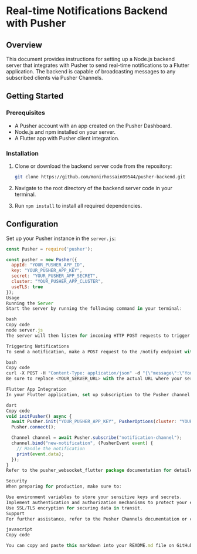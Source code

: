 # Real-time Notifications Backend with Pusher

## Overview

This document provides instructions for setting up a Node.js backend server that integrates with Pusher to send real-time notifications to a Flutter application. The backend is capable of broadcasting messages to any subscribed clients via Pusher Channels.

## Getting Started

### Prerequisites

- A Pusher account with an app created on the Pusher Dashboard.
- Node.js and npm installed on your server.
- A Flutter app with Pusher client integration.

### Installation

1. Clone or download the backend server code from the repository:

    ```bash
    git clone https://github.com/monirhossain09544/pusher-backend.git
    ```

2. Navigate to the root directory of the backend server code in your terminal.
3. Run `npm install` to install all required dependencies.

## Configuration

Set up your Pusher instance in the `server.js`:

```javascript
const Pusher = require('pusher');

const pusher = new Pusher({
  appId: "YOUR_PUSHER_APP_ID",
  key: "YOUR_PUSHER_APP_KEY",
  secret: "YOUR_PUSHER_APP_SECRET",
  cluster: "YOUR_PUSHER_APP_CLUSTER",
  useTLS: true
});
Usage
Running the Server
Start the server by running the following command in your terminal:

bash
Copy code
node server.js
The server will then listen for incoming HTTP POST requests to trigger notifications.

Triggering Notifications
To send a notification, make a POST request to the /notify endpoint with a JSON payload containing the message. This can be done using Postman or via curl:

bash
Copy code
curl -X POST -H "Content-Type: application/json" -d "{\"message\":\"Your notification message\"}" http://<YOUR_SERVER_URL>:3000/notify
Be sure to replace <YOUR_SERVER_URL> with the actual URL where your server is hosted.

Flutter App Integration
In your Flutter application, set up subscription to the Pusher channel to listen for messages as shown in the example below:

dart
Copy code
void initPusher() async {
  await Pusher.init("YOUR_PUSHER_APP_KEY", PusherOptions(cluster: "YOUR_PUSHER_APP_CLUSTER"));
  Pusher.connect();

  Channel channel = await Pusher.subscribe("notification-channel");
  channel.bind("new-notification", (PusherEvent event) {
    // Handle the notification
    print(event.data);
  });
}
Refer to the pusher_websocket_flutter package documentation for detailed integration steps.

Security
When preparing for production, make sure to:

Use environment variables to store your sensitive keys and secrets.
Implement authentication and authorization mechanisms to protect your endpoints.
Use SSL/TLS encryption for securing data in transit.
Support
For further assistance, refer to the Pusher Channels documentation or contact Pusher support.

javascript
Copy code

You can copy and paste this markdown into your README.md file on GitHub. Make sure to replace placeholders such as `YOUR_PUSHER_APP_ID`, `YOUR_PUSHER_APP_KEY`, `YOUR_PUSHER_APP_SECRET`, `YOUR_PUSHER_APP_CLUSTER`, and `<YOUR_SERVER_URL>` with the actual values.





